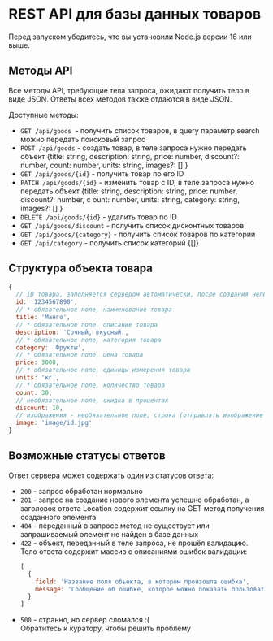 # REST API для базы данных товаров

Перед запуском убедитесь, что вы установили Node.js версии 16 или выше.

## Методы API

Все методы API, требующие тела запроса, ожидают получить тело в виде JSON. Ответы всех методов также отдаются в виде JSON.

Доступные методы:
* `GET /api/goods `- получить список товаров, в query параметр search можно передать поисковый запрос
* `POST /api/goods` - создать товар, в теле запроса нужно передать объект {title: string, description: string, price: number, discount?: number, count: number, units: string, images?: [] }
* `GET /api/goods/{id}` - получить товар по его ID
* `PATCH /api/goods/{id}` - изменить товар с ID, в теле запроса нужно передать объект {title: string, description: string, price: number, discount?: number, c ount: number, units: string, category: string, images?: [] }
* `DELETE /api/goods/{id}` - удалить товар по ID
* `GET /api/goods/discount` - получить список дисконтных товаров
* `GET /api/goods/{category}` - получить список товаров по категории
* `GET /api/category` - получить список категорий {[]}

## Структура объекта товара

```javascript
{
  // ID товара, заполняется сервером автоматически, после создания нельзя изменить
  id: '1234567890',
  // * обязательное поле, наименование товара
  title: 'Манго',
  // * обязательное поле, описание товара
  description: 'Сочный, вкусный',
  // * обязательное поле, категория товара
  category: 'Фрукты',
  // * обязательное поле, цена товара
  price: 3000,
  // * обязательное поле, единицы измерения товара
  units: 'кг',
  // * обязательное поле, количество товара
  count: 30,
  // необязательное поле, скидка в процентах
  discount: 10,
  // изображения - необязательное поле, строка (отправлять изображение необходимо в формате base64)
  image: 'image/id.jpg'
}
```

## Возможные статусы ответов

Ответ сервера может содержать один из статусов ответа:
* `200` - запрос обработан нормально
* `201` - запрос на создание нового элемента успешно обработан, а заголовок ответа Location содержит ссылку на GET метод получения созданного элемента
* `404` - переданный в запросе метод не существует или запрашиваемый элемент не найден в базе данных
* `422` - объект, переданный в теле запроса, не прошёл валидацию. Тело ответа содержит массив с описаниями ошибок валидации:
  ```javascript
  [
    {
      field: 'Название поля объекта, в котором произошла ошибка',
      message: 'Сообщение об ошибке, которое можно показать пользователю'
    }
  ]
  ```
* `500` - странно, но сервер сломался :(<br>Обратитесь к куратору, чтобы решить проблему
